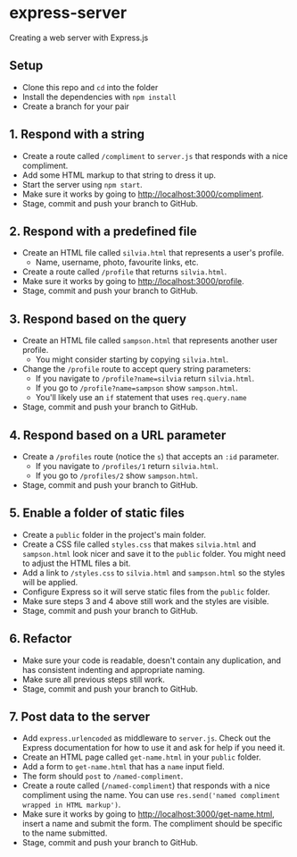 # express-server

Creating a web server with Express.js


## Setup

* Clone this repo and `cd` into the folder
* Install the dependencies with `npm install`
* Create a branch for your pair


## 1. Respond with a string

* Create a route called `/compliment` to `server.js` that responds with a nice compliment.
* Add some HTML markup to that string to dress it up.
* Start the server using `npm start`.
* Make sure it works by going to [http://localhost:3000/compliment](http://localhost:3000/compliment).
* Stage, commit and push your branch to GitHub.


## 2. Respond with a predefined file

* Create an HTML file called `silvia.html` that represents a user's profile.
  - Name, username, photo, favourite links, etc.
* Create a route called `/profile` that returns `silvia.html`.
* Make sure it works by going to [http://localhost:3000/profile](http://localhost:3000/profile).
* Stage, commit and push your branch to GitHub.


## 3. Respond based on the query

* Create an HTML file called `sampson.html` that represents another user profile.
  - You might consider starting by copying `silvia.html`.
* Change the `/profile` route to accept query string parameters:
  - If you navigate to `/profile?name=silvia` return `silvia.html`.
  - If you go to `/profile?name=sampson` show `sampson.html`.
  - You'll likely use an `if` statement that uses `req.query.name`
* Stage, commit and push your branch to GitHub.


## 4. Respond based on a URL parameter

* Create a `/profiles` route (notice the `s`) that accepts an `:id` parameter.
  - If you navigate to `/profiles/1` return `silvia.html`.
  - If you go to `/profiles/2` show `sampson.html`.
* Stage, commit and push your branch to GitHub.


## 5. Enable a folder of static files

* Create a `public` folder in the project's main folder.
* Create a CSS file called `styles.css` that makes `silvia.html` and `sampson.html` look nicer and save it to the `public` folder. You might need to adjust the HTML files a bit.
* Add a link to `/styles.css` to `silvia.html` and `sampson.html` so the styles will be applied.
* Configure Express so it will serve static files from the `public` folder.
* Make sure steps 3 and 4 above still work and the styles are visible.
* Stage, commit and push your branch to GitHub.


## 6. Refactor

* Make sure your code is readable, doesn't contain any duplication, and has consistent indenting and appropriate naming.
* Make sure all previous steps still work.
* Stage, commit and push your branch to GitHub.


## 7. Post data to the server

* Add `express.urlencoded` as middleware to `server.js`. Check out the Express documentation for how to use it and ask for help if you need it.
* Create an HTML page called `get-name.html` in your `public` folder.
* Add a form to `get-name.html` that has a `name` input field.
* The form should `post` to `/named-compliment`.
* Create a route called (`/named-compliment`) that responds with a nice compliment using the name. You can use `res.send('named compliment wrapped in HTML markup')`.
* Make sure it works by going to [http://localhost:3000/get-name.html](http://localhost:3000/get-name.html), insert a name and submit the form. The compliment should be specific to the name submitted.
* Stage, commit and push your branch to GitHub.
